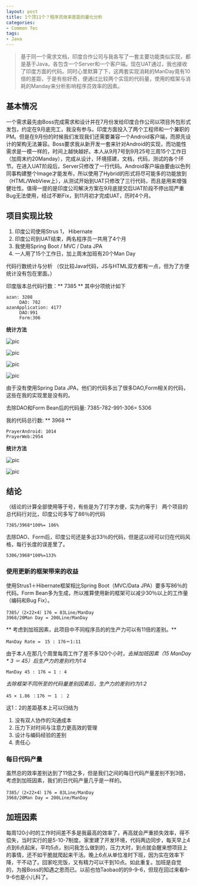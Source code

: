 ```yaml
---
layout: post
title: 1个顶11个？程序员效率差距的量化分析
categories:
- Common Tec
tags:
- Java
---
```


> 基于同一个需求文档，印度合作公司与我各写了一套主要功能类似实现，都是基于Java，各包含一个Server和一个客户端。现在UAT通过，我也接收了印度方面的代码。同时心里默算了下，这两套实现消耗的ManDay竟有10倍的差距，于是有些好奇，便通过比较两个实现的代码量，使用的框架与消耗的Manday来分析影响程序员效率的因素。

## 基本情况
一个需求最先由Boss完成需求和设计并在7月份发给印度合作公司以项目外包形式发包，约定在9月底完工，我没有参与。印度方面投入了两个工程师和一个兼职的PM。但是在9月份的时候我们发现我们还需要兼容一个Android客户端，而原先设计的架构无法兼容。Boss要求我从新开发一套来针对Android的实现，而功能性需求是一模一样的，时间上越快越好。本人从9月7号到9月25号三周15个工作日（加周末约20Manday），完成从设计，环境搭建，文档，代码，测试的各个环节。在进入UAT阶段后，Server只修改了一行代码。Android客户端由要由以色列同事构建整个Image才能发布，所以使用了Hybrid的形式将尽可能多的功能放到（HTML/WebView上），从测试开始到UAT只修改了三行代码，而且是用来增强健壮性。值得一提的是印度公司解决方案在9月底提交后UAT阶段不停出现严重Bug无法使用，经过不断Fix，到11月初才完成UAT，历时4个月。

## 项目实现比较

1. 印度公司使用Strus 1， Hibernate
2. 印度公司到UAT结束，两名程序员一共用了4个月
2. 我使用Spring Boot / MVC / Data JPA
3. 一人用了15个工作日，加上周末加班有20个Man Day

代码行数统计与分析 （仅比较Java代码，JS与HTML双方都有一点，但为了方便统计没有包在里面。）

印度版本总代码行数：** 7385 **
其中分项统计如下

```
azan: 3208
     DAO: 782
azanApplication: 4177 
     DAO:991
     Form:306
```

**统计方法**

![pic](/media/pic2015/1117-0.PNG)

![pic](/media/pic2015/1117-1.PNG)

![pic](/media/pic2015/1117-5.PNG)

![pic](/media/pic2015/1117-2.PNG)

由于没有使用Spring Data JPA，他们的代码多出了很多DAO,Form相关的代码，这些在我的实现里是没有的。

去除DAO和Form Bean后的代码量: 7385-782-991-306= 5306


我的代码总行数: ** 3968 **

```
PrayerAndroid: 1014
PrayerWeb:2954
```

**统计方法**

![pic](/media/pic2015/1117-3.PNG)

![pic](/media/pic2015/1117-4.PNG)

## 结论 

（结论的计算全部使用等于号，有些是为了打字方便，实为约等于）
两个项目的总代码行对比，印度公司多写了86％的代码

```
7385/3968*100%= 186%
```

去除DAO、Form后，印度公司还是多出33％的代码，但是这以经可以归在代码风格，每行长度的误差里了。

```
5306/3968*100%=133%
```

### 使用更新的框架带来的收益
使用Strus1＋Hibernate框架相比Spring Boot（MVC/Data JPA）要多写86％的代码。Form Bean多为生成，所以推算使用新的框架可以减少30％以上的工作量（编码和Bug Fix）。

```
7385/（2×22×4）176 = 83Line/ManDay
3968/20Man Day = 200Line/ManDay
```

** 考虑到加班因素，此项目中不同程序员的的生产力可以有11倍的差别。**

```
ManDay Rate =　15 : 176＝1:11
```
由于本人在那几个周里每周工作了差不多120个小时，*去掉加班因素（15 ManDay * 3 ＝ 45）后生产力的差别约为1:4*

```
ManDay 45 : 176 = 1 : 4
```
*去除框架不同所至的代码量差别因素后，生产力的差别约为1:2*

```
45 × 1.86 ：176 ＝ 1 ： 2
```

这1：2的差距基本上可以归结为

1. 没有双人协作的沟通成本
2. 压力下对时间与注意力更高效的管理
3. 设计与编码经验的差别
4. 责任心

### 每日代码产量
虽然总的效率差别达到了11倍之多，但是我们之间的每日代码产量差别不到3倍，考虑到加班因素，我们的日代码产量几乎是一样的。

```
7385/（2×22×4）176 = 83Line/ManDay
3968/20Man Day = 200Line/ManDay
```

## 加班因素
每周120小时的工作时间差不多是我最高的效率了，再高就会严重损失效率，得不偿失，当时实行的是5-10-7制度。家里建了开发环境，代码两边同步，每天早上4点到6点起床，平均5点，别问我怎么做到的，压力大时，到点就会醒来想项目上的事情，还不如干脆就爬起来干活。晚上6点从单位准时下班，因为实在效率下降，干不动了。回家吃完饭，又有精力可以干到10点。如此重复。加班是自觉的，为报Boss的知遇之恩而已。以前也怕Taobao的的9-9-6，但现在回过来看9-9-6也是小儿科了。

